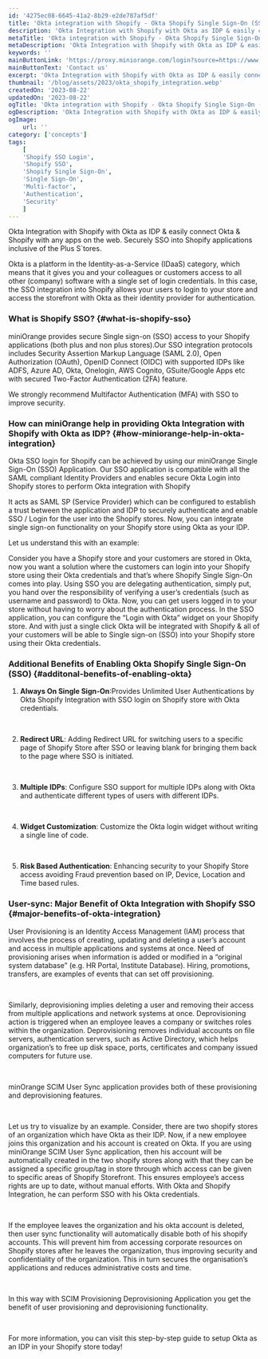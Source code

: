 ```yaml
---
id: '4275ec08-6645-41a2-8b29-e2de787af5df'
title: 'Okta integration with Shopify - Okta Shopify Single Sign-On (SSO)'
description: 'Okta Integration with Shopify with Okta as IDP & easily connect Okta & Shopify with any apps on the web. Securely SSO into Shopify applications inclusive of the Plus Stores.'
metaTitle: 'Okta integration with Shopify - Okta Shopify Single Sign-On (SSO)'
metaDescription: 'Okta Integration with Shopify with Okta as IDP & easily connect Okta & Shopify with any apps on the web. Securely SSO into Shopify applications inclusive of the Plus S`tores.'
keywords: ''
mainButtonLink: 'https://proxy.miniorange.com/login?source=https://www.miniorange.com/blog/ms-365-casb-for-microsoft-teams-security/'
mainButtonText: 'Contact us'
excerpt: 'Okta Integration with Shopify with Okta as IDP & easily connect Okta & Shopify with any apps on the web. Securely SSO into Shopify applications inclusive of the Plus Stores.'
thumbnail: '/blog/assets/2023/okta_shopify_integration.webp'
createdOn: '2023-08-22'
updatedOn: '2023-08-22'
ogTitle: 'Okta integration with Shopify - Okta Shopify Single Sign-On (SSO)'
ogDescription: 'Okta Integration with Shopify with Okta as IDP & easily connect Okta & Shopify with any apps on the web. Securely SSO into Shopify applications inclusive of the Plus S`tores.'
ogImage:
    url: ''
category: ['concepts']
tags:
    [
	'Shopify SSO Login',
    'Shopify SSO',
    'Shopify Single Sign-On',
    'Single Sign-On',
	'Multi-factor',
	'Authentication',
	'Security'
    ]
---
```


Okta Integration with Shopify with Okta as IDP & easily connect Okta & Shopify with any apps on the web. Securely SSO into Shopify applications inclusive of the Plus S`tores.

Okta is a platform in the Identity-as-a-Service (IDaaS) category, which means that it gives you and your colleagues or customers access to all other (company) software with a single set of login credentials. In this case, the SSO integration into Shopify allows your users to login to your store and access the storefront with Okta as their identity provider for authentication.

### What is Shopify SSO? {#what-is-shopify-sso}
miniOrange provides secure Single sign-on (SSO) access to your Shopify applications (both plus and non plus stores).Our SSO integration protocols includes Security Assertion Markup Language (SAML 2.0), Open Authorization (OAuth), OpenID Connect (OIDC) with supported IDPs like ADFS, Azure AD, Okta, Onelogin, AWS Cognito, GSuite/Google Apps etc with secured Two-Factor Authentication (2FA) feature.

We strongly recommend Multifactor Authentication (MFA) with SSO to improve security.

### How can miniOrange help in providing Okta Integration with Shopify with Okta as IDP? {#how-miniorange-help-in-okta-integration}
Okta SSO login for Shopify can be achieved by using our miniOrange Single Sign-On (SSO) Application. Our SSO application is compatible with all the SAML compliant Identity Providers and enables secure Okta Login into Shopify stores to perform Okta integration with Shopify

It acts as SAML SP (Service Provider) which can be configured to establish a trust between the application and IDP to securely authenticate and enable SSO / Login for the user into the Shopify stores. Now, you can integrate single sign-on functionality on your Shopify store using Okta as your IDP. 

Let us understand this with an example:

Consider you have a Shopify store and your customers are stored in Okta, now you want a solution where the customers can login into your Shopify store using their Okta credentials and that’s where Shopify Single Sign-On comes into play. Using SSO you are delegating authentication, simply put, you hand over the responsibility of verifying a user’s credentials (such as username and password) to Okta. Now, you can get users logged in to your store without having to worry about the authentication process. In the SSO application, you can configure the “Login with Okta” widget on your Shopify store. And with just a single click Okta will be integrated with Shopify & all of your customers will be able to Single sign-on (SSO) into your Shopify store using their Okta credentials.

### Additional Benefits of Enabling Okta Shopify Single Sign-On (SSO) {#additonal-benefits-of-enabling-okta}
1. **Always On Single Sign-On**:Provides Unlimited User Authentications by Okta Shopify Integration with SSO login on Shopify store with Okta credentials.

&nbsp; 

2. **Redirect URL**: Adding Redirect URL for switching users to a specific page of Shopify Store after SSO or leaving blank for bringing them back to the page where SSO is initiated.

&nbsp; 

3. **Multiple IDPs**: Configure SSO support for multiple IDPs along with Okta and authenticate different types of users with different IDPs.

&nbsp;

4. **Widget Customization**: Customize the Okta login widget without writing a single line of code.

&nbsp; 

5. **Risk Based Authentication**: Enhancing security to your Shopify Store access avoiding Fraud prevention based on IP, Device, Location and Time based rules.


### User-sync: Major Benefit of Okta Integration with Shopify SSO {#major-benefits-of-okta-integration}

User Provisioning is an Identity Access Management (IAM) process that involves the process of creating, updating and deleting a user’s account and access in multiple applications and systems at once. Need of provisioning arises when information is added or modified in a “original system database” (e.g. HR Portal, Institute Database). Hiring, promotions, transfers, are examples of events that can set off provisioning. 

&nbsp; 

Similarly, deprovisioning implies deleting a user and removing their access from multiple applications and network systems at once. Deprovisioning action is triggered when an employee leaves a company or switches roles within the organization. Deprovisioning removes individual accounts on file servers, authentication servers, such as Active Directory, which helps organization’s to free up disk space, ports, certificates and company issued computers for future use. 

&nbsp; 

minOrange SCIM User Sync application provides both of these provisioning and deprovisioning features.  

&nbsp; 

Let us try to visualize by an example. Consider, there are two shopify stores of an organization which have Okta as their IDP. Now, if a new employee joins this organization and his account is created on Okta. If you are using miniOrange SCIM User Sync application, then his account will be automatically created in the two shopify stores along with that they can be assigned a specific group/tag in store through which access can be given to specific areas of Shopify Storefront. This ensures employee’s access rights are up to date, without manual efforts. With Okta and Shopify Integration, he can perform SSO with his Okta credentials.

&nbsp; 

If the employee leaves the organization and his okta account is deleted, then user sync functionality will automatically disable both of his shopify accounts. This will prevent him from accessing corporate resources on Shopify stores after he leaves the organization, thus improving security and confidentiality of the organization. This in turn secures the organisation’s applications and reduces administrative costs and time.

&nbsp; 

In this way with SCIM Provisioning Deprovisioning Application you get the benefit of user provisioning and deprovisioning functionality.

&nbsp; 

For more information, you can visit this step-by-step guide to setup Okta as an IDP in your Shopify store today!